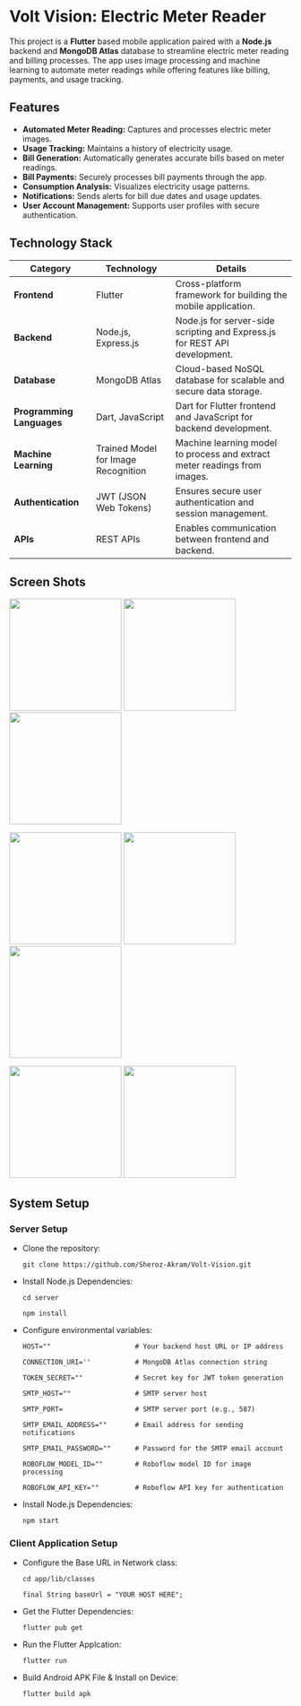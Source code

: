 # Volt Vision: Electric Meter Reader
This project is a **Flutter** based mobile application paired with a **Node.js** backend and **MongoDB Atlas** database to streamline electric meter reading and billing processes. The app uses image processing and machine learning to automate meter readings while offering features like billing, payments, and usage tracking.

## Features
- **Automated Meter Reading:** Captures and processes electric meter images.
- **Usage Tracking:** Maintains a history of electricity usage.
- **Bill Generation:** Automatically generates accurate bills based on meter readings.
- **Bill Payments:** Securely processes bill payments through the app.
- **Consumption Analysis:** Visualizes electricity usage patterns.
- **Notifications:** Sends alerts for bill due dates and usage updates.
- **User Account Management:** Supports user profiles with secure authentication.

## Technology Stack

| **Category**              | **Technology**                             | **Details**                                                                 |
|----------------------------|--------------------------------------------|-----------------------------------------------------------------------------|
| **Frontend**               | Flutter                                   | Cross-platform framework for building the mobile application.              |
| **Backend**                | Node.js, Express.js                       | Node.js for server-side scripting and Express.js for REST API development. |
| **Database**               | MongoDB Atlas                             | Cloud-based NoSQL database for scalable and secure data storage.           |
| **Programming Languages**  | Dart, JavaScript                          | Dart for Flutter frontend and JavaScript for backend development.          |
| **Machine Learning**       | Trained Model for Image Recognition       | Machine learning model to process and extract meter readings from images.  |
| **Authentication**         | JWT (JSON Web Tokens)                     | Ensures secure user authentication and session management.                 |
| **APIs**                   | REST APIs                                 | Enables communication between frontend and backend.                        |

## Screen Shots

<img src="./screens/welcome.jpg" width=200 /> <img src="./screens/login.jpg" width=200 /> <img src="./screens/register.jpg" width=200 />

<img src="./screens/forgotPassword.jpg" width=200 /> <img src="./screens/dashboard.jpg" width=200 /> <img src="./screens/usage.jpg" width=200 />

<img src="./screens/statements.jpg" width=200 /> <img src="./screens/settings.jpg" width=200 />

## System Setup

### Server Setup
- Clone the repository:
  
  ```
  git clone https://github.com/Sheroz-Akram/Volt-Vision.git
  ```
  
- Install Node.js Dependencies:
  
  ```
  cd server

  npm install
  ```
  
- Configure environmental variables:
  
  ```
  HOST=""                     # Your backend host URL or IP address

  CONNECTION_URI=''           # MongoDB Atlas connection string

  TOKEN_SECRET=""             # Secret key for JWT token generation

  SMTP_HOST=""                # SMTP server host

  SMTP_PORT=                  # SMTP server port (e.g., 587)

  SMTP_EMAIL_ADDRESS=""       # Email address for sending notifications

  SMTP_EMAIL_PASSWORD=""      # Password for the SMTP email account

  ROBOFLOW_MODEL_ID=""        # Roboflow model ID for image processing

  ROBOFLOW_API_KEY=""         # Roboflow API key for authentication
  ```

- Install Node.js Dependencies:
  
  ```
  npm start
  ```
  
### Client Application Setup

- Configure the Base URL in Network class:

  ```
  cd app/lib/classes
  ```

  ```
  final String baseUrl = "YOUR HOST HERE";
  ```

- Get the Flutter Dependencies:

  ```
  flutter pub get
  ```

- Run the Flutter Applcation:

  ```
  flutter run
  ```

- Build Android APK File & Install on Device:

  ```
  flutter build apk
  ```
